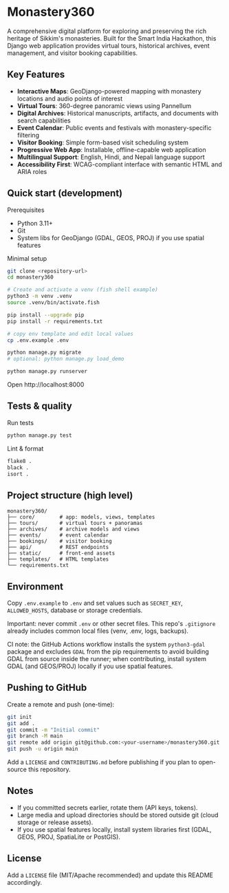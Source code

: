 # Monastery360

A comprehensive digital platform for exploring and preserving the rich heritage of Sikkim's monasteries. Built for the Smart India Hackathon, this Django web application provides virtual tours, historical archives, event management, and visitor booking capabilities.

## Key Features

-   **Interactive Maps**: GeoDjango-powered mapping with monastery locations and audio points of interest
-   **Virtual Tours**: 360-degree panoramic views using Pannellum
-   **Digital Archives**: Historical manuscripts, artifacts, and documents with search capabilities
-   **Event Calendar**: Public events and festivals with monastery-specific filtering
-   **Visitor Booking**: Simple form-based visit scheduling system
-   **Progressive Web App**: Installable, offline-capable web application
-   **Multilingual Support**: English, Hindi, and Nepali language support
-   **Accessibility First**: WCAG-compliant interface with semantic HTML and ARIA roles

## Quick start (development)

Prerequisites

-   Python 3.11+
-   Git
-   System libs for GeoDjango (GDAL, GEOS, PROJ) if you use spatial features

Minimal setup

```bash
git clone <repository-url>
cd monastery360

# Create and activate a venv (fish shell example)
python3 -m venv .venv
source .venv/bin/activate.fish

pip install --upgrade pip
pip install -r requirements.txt

# copy env template and edit local values
cp .env.example .env

python manage.py migrate
# optional: python manage.py load_demo

python manage.py runserver
```

Open http://localhost:8000

## Tests & quality

Run tests

```bash
python manage.py test
```

Lint & format

```bash
flake8 .
black .
isort .
```

## Project structure (high level)

```
monastery360/
├── core/        # app: models, views, templates
├── tours/       # virtual tours + panoramas
├── archives/    # archive models and views
├── events/      # event calendar
├── bookings/    # visitor booking
├── api/         # REST endpoints
├── static/      # front-end assets
├── templates/   # HTML templates
└── requirements.txt
```

## Environment

Copy `.env.example` to `.env` and set values such as `SECRET_KEY`, `ALLOWED_HOSTS`, database or storage credentials.

Important: never commit `.env` or other secret files. This repo's `.gitignore` already includes common local files (venv, .env, logs, backups).

CI note: the GitHub Actions workflow installs the system `python3-gdal` package and excludes `GDAL` from the pip requirements to avoid building GDAL from source inside the runner; when contributing, install system GDAL (and GEOS/PROJ) locally if you use spatial features.

## Pushing to GitHub

Create a remote and push (one-time):

```bash
git init
git add .
git commit -m "Initial commit"
git branch -M main
git remote add origin git@github.com:<your-username>/monastery360.git
git push -u origin main
```

Add a `LICENSE` and `CONTRIBUTING.md` before publishing if you plan to open-source this repository.

## Notes

-   If you committed secrets earlier, rotate them (API keys, tokens).
-   Large media and upload directories should be stored outside git (cloud storage or release assets).
-   If you use spatial features locally, install system libraries first (GDAL, GEOS, PROJ, SpatiaLite or PostGIS).

## License

Add a `LICENSE` file (MIT/Apache recommended) and update this README accordingly.
